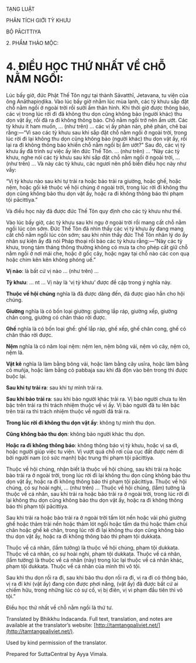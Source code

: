  

TẠNG LUẬT

PHÂN TÍCH GIỚI TỲ KHƯU

BỘ PĀCITTIYA

2\. PHẨM THẢO MỘC:

# 4\. ĐIỀU HỌC THỨ NHẤT VỀ CHỖ NẰM NGỒI:

Lúc bấy giờ, đức Phật Thế Tôn ngự tại thành Sāvatthī, Jetavana, tu viện của ông Anāthapiṇḍika. Vào lúc bấy giờ nhằm lúc mùa lạnh, các tỳ khưu sắp đặt chỗ nằm ngồi ở ngoài trời rồi sưởi ấm thân hình. Khi thời giờ được thông báo, các vị trong lúc rời đi đã không thu dọn cũng không bảo (người khác) thu dọn vật ấy, rồi đã ra đi không thông báo. Chỗ nằm ngồi trở nên ẩm ướt. Các tỳ khưu ít ham muốn, … (như trên) … các vị ấy phàn nàn, phê phán, chê bai rằng:—“Vì sao các tỳ khưu sau khi sắp đặt chỗ nằm ngồi ở ngoài trời, trong lúc rời đi lại không thu dọn cũng không bảo (người khác) thu dọn vật ấy, rồi lại ra đi không thông báo khiến chỗ nằm ngồi bị ẩm ướt?” Sau đó, các vị tỳ khưu ấy đã trình sự việc ấy lên đức Thế Tôn. … (như trên) … “Này các tỳ khưu, nghe nói các tỳ khưu sau khi sắp đặt chỗ nằm ngồi ở ngoài trời, … (như trên) … Và này các tỳ khưu, các ngươi nên phổ biến điều học này như vầy:

“Vị tỳ khưu nào sau khi tự trải ra hoặc bảo trải ra giường, hoặc ghế, hoặc nệm, hoặc gối kê thuộc về hội chúng ở ngoài trời, trong lúc rời đi không thu dọn cũng không bảo thu dọn vật ấy, hoặc ra đi không thông báo thì phạm tội pācittiya.”

Và điều học này đã được đức Thế Tôn quy định cho các tỳ khưu như thế.

Vào lúc bấy giờ, các tỳ khưu sau khi ngụ ở ngoài trời rồi mang cất chỗ nằm ngồi lúc còn sớm. Đức Thế Tôn đã nhìn thấy các vị tỳ khưu ấy đang mang cất chỗ nằm ngồi lúc còn sớm; sau khi nhìn thấy đức Thế Tôn nhân lý do ấy nhân sự kiện ấy đã nói Pháp thoại rồi bảo các tỳ khưu rằng:—“Này các tỳ khưu, trong tám tháng thông thường không có mưa ta cho phép cất giữ chỗ nằm ngồi ở nơi mái che, hoặc ở gốc cây, hoặc ngay tại chỗ nào các con quạ hoặc chim kên kên không phóng uế.”

**Vị nào**: là bất cứ vị nào … (như trên) …

**Tỳ khưu**: … nt … Vị này là ‘vị tỳ khưu’ được đề cập trong ý nghĩa này.

**Thuộc về hội chúng** nghĩa là đã được dâng đến, đã được giao hẳn cho hội chúng.

**Giường** nghĩa là có bốn loại giường: giường lắp ráp, giường xếp, giường chân cong, giường có chân tháo rời được.

**Ghế** nghĩa là có bốn loại ghế: ghế lắp ráp, ghế xếp, ghế chân cong, ghế có chân tháo rời được.

**Nệm** nghĩa là có năm loại nệm: nệm len, nệm bông vải, nệm vỏ cây, nệm cỏ, nệm lá.

**Vật kê** nghĩa là làm bằng bông vải, hoặc làm bằng cây usīra, hoặc làm bằng cỏ muñja, hoặc làm bằng cỏ pabbaja sau khi đã độn vào bên trong thì được buộc lại.

**Sau khi tự trải ra**: sau khi tự mình trải ra.

**Sau khi bảo trải ra**: sau khi bảo người khác trải ra. Vị bảo người chưa tu lên bậc trên trải ra thì trách nhiệm thuộc về vị ấy. Vị bảo người đã tu lên bậc trên trải ra thì trách nhiệm thuộc về người đã trải ra.

**Trong lúc rời đi không thu dọn vật ấy**: không tự mình thu dọn.

**Cũng không bảo thu dọn**: không bảo người khác thu dọn.

**Hoặc ra đi không thông báo**: không thông báo vị tỳ khưu, hoặc vị sa di, hoặc người giúp việc tu viện. Vị vượt quá chỗ rơi của cục đất được ném đi bởi người nam (có sức mạnh) bậc trung thì phạm tội pācittiya.

Thuộc về hội chúng, nhận biết là thuộc về hội chúng, sau khi trải ra hoặc bảo trải ra ở ngoài trời, trong lúc rời đi lại không thu dọn cũng không bảo thu dọn vật ấy, hoặc ra đi không thông báo thì phạm tội pācittiya. Thuộc về hội chúng, có sự hoài nghi, … (như trên) … Thuộc về hội chúng, (lầm) tưởng là thuộc về cá nhân, sau khi trải ra hoặc bảo trải ra ở ngoài trời, trong lúc rời đi lại không thu dọn cũng không bảo thu dọn vật ấy, hoặc ra đi không thông báo thì phạm tội pācittiya.

Sau khi trải ra hoặc bảo trải ra ở ngoài trời tấm lót nền hoặc vải phủ giường ghế hoặc thảm trải nền hoặc thảm lót ngồi hoặc tấm da thú hoặc thảm chùi chân hoặc ghế kê chân, trong lúc rời đi lại không thu dọn cũng không bảo thu dọn vật ấy, hoặc ra đi không thông báo thì phạm tội dukkaṭa.

Thuộc về cá nhân, (lầm tưởng) là thuộc về hội chúng, phạm tội dukkaṭa. Thuộc về cá nhân, có sự hoài nghi, phạm tội dukkaṭa. Thuộc về cá nhân, (lầm tưởng) là thuộc về cá nhân (này) trong lúc lại thuộc về cá nhân khác, phạm tội dukkaṭa. Thuộc về cá nhân của mình thì vô tội.

Sau khi thu dọn rồi ra đi, sau khi bảo thu dọn rồi ra đi, vị ra đi có thông báo, vị ra đi khi (vật ấy) đang còn được phơi nắng, (vật ấy) đã được bất cứ ai chiếm hữu, trong những lúc có sự cố, vị bị điên, vị vi phạm đầu tiên thì vô tội.”

Điều học thứ nhất về chỗ nằm ngồi là thứ tư.

Translated by Bhikkhu Indacanda. Full text, translation, and notes are available at the translator’s website: [http://tamtangpaliviet.net/](http://tamtangpaliviet.net/).

Used by kind permission of the translator.

Prepared for SuttaCentral by Ayya Vimala.
